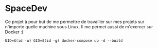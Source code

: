 # SpaceDev

Ce projet à pour but de me permettre de travailler sur mes projets sur n'importe quelle machine sous Linux. Il me permet aussi de m'exercer sur Docker :)


`UID=$(id -u) GID=$(id -g) docker-compose up -d --build`
